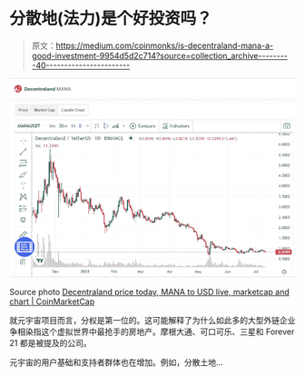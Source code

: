 # 分散地(法力)是个好投资吗？

> 原文：<https://medium.com/coinmonks/is-decentraland-mana-a-good-investment-9954d5d2c714?source=collection_archive---------40----------------------->

![](img/805cd385cc2e4dd1189708de13ceba67.png)

Source photo [Decentraland price today, MANA to USD live, marketcap and chart | CoinMarketCap](https://coinmarketcap.com/currencies/decentraland/)

就元宇宙项目而言，分权是第一位的。这可能解释了为什么如此多的大型外链企业争相染指这个虚拟世界中最抢手的房地产。摩根大通、可口可乐、三星和 Forever 21 都是被提及的公司。

元宇宙的用户基础和支持者群体也在增加。例如，分散土地…